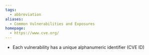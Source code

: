 ```yaml
---
tags:
  - abbreviation
aliases:
  - Common Vulnerabilities and Exposures
homepage:
  - https://www.cve.org/
---
```

- Each vulnerability has a unique alphanumeric identifier (CVE ID)